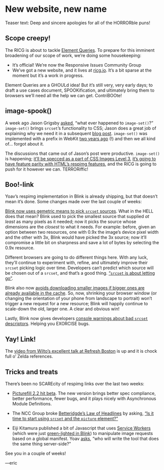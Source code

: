 # New website, new name
Teaser text: Deep and sincere apologies for all of the HORRORble puns!

## Scope creepy!

The RICG is about to tackle [Element Queries](http://responsiveimagescg.github.io/eq-usecases/). To prepare for this imminent broadening of our scope of work, we’re doing some housekeeping:

- It’s official! We’re now the Responsive *Issues* Community Group
- We’ve got a new website, and it lives at [ricg.io](http://ricg.io). It’s a bit sparse at the moment but it’s a work in progress.

Element Queries are a GHOULd idea! But it’s still very, very early days; to draft a use cases document, SPOOKification, and ultimately bring them to browsers we’ll need all the help we can get. ContriBOOte!


## image-spook()

A week ago Jason Grigsby [asked](http://lists.w3.org/Archives/Public/public-respimg/2014Oct/0016.html), “what ever happened to `image-set()`?” `image-set()` brings `srcset`’s functionality to CSS; Jason does a great job of explaining why we need it in a subsequent [blog post](http://blog.cloudfour.com/the-forgotten-responsive-images-spec-image-set/). `image-set()` was implemented with a prefix in WebKit [two years ago](http://blog.cloudfour.com/safari-6-and-chrome-21-add-image-set-to-support-retina-images/) (!) and then we all kind of... forgot about it.

The discussions that came out of Jason’s post were productive. `image-set()` is happening; [it’ll be specced as a part of CSS Images Level 3](http://lists.w3.org/Archives/Public/public-respimg/2014Oct/0032.html), [it’s going to have feature parity with HTML’s respimg features](http://ircbot.responsiveimages.org/bot/log/respimg/2014-10-23#T97312), and the RICG is going to push for it however we can. TERRORiffic!


## Boo!-link

Yoav’s respimg implementation in Blink is already shipping, but that doesn’t mean it’s done. Some changes made over the last couple of weeks:

[Blink now uses gemetric means to pick `srcset` sources](https://codereview.chromium.org/667763004/). What in the HELL does that mean? Blink used to pick the smallest source that supplied *at least* as many pixels as it needed; now it picks the source whose dimensions are the *closest* to what it needs. For example: before, given an option between two resources, one with 0.9x the image’s device pixel width and the other with 3x, Blink would have picked the 3x source; now it’ll compromise a little bit on sharpness and save a lot of bytes by selecting the 0.9x resource.

Different browsers are going to do different things here. With any luck, they’ll continue to experiment with, refine, and ultimately improve their `srcset` picking logic over time. Developers can’t predict which source will be chosen out of a `srcset`, and that’s a good thing. [“`srcset` is about letting go”](https://twitter.com/yoavweiss/status/524634996108427264).

Blink also now [avoids downloading smaller images if bigger ones are already available in the cache](https://codereview.chromium.org/674923004/). So, now, shrinking your browser window (or changing the orientation of your phone from landscape to portrait) won’t trigger a new request for a new resource; Blink will happily continue to scale-down the old, larger one. A clear and obvious win!

Lastly, Blink now gives developers [console warnings about bad `srcset` descriptors](https://codereview.chromium.org/649183007/). Helping you EXORCISE bugs.


## Yay! Link!

The [video from Wilto’s excellent talk at Refresh Boston](http://www.futureinsights.com/home/responsive-images-are-here-its-up-to-you-to-make-the-web-for.html) is up and it is chock full o’ Zelda references.


## Tricks and treats

There’s been no SCAREcity of respimg links over the last two weeks:

- [Picturefill 2.2 hit beta](https://github.com/scottjehl/picturefill/releases/tag/2.2.0-beta). The new version brings better spec compliance, better performance, fewer bugs, and it plays nicely with Asynchronous Module Definitions.

- The NCC Group broke [Betteridgde’s Law of Headlines](http://en.wikipedia.org/wiki/Betteridge's_law_of_headlines) by asking, [“Is it time to start using `srcset` and the `picture` element?”](https://www.nccgroup.com/en/blog/2014/10/is-it-time-to-start-using-srcset-and-the-picture-element/)

- Eiji Kitamura published a bit of Javascript that uses [Service Workers](https://slightlyoff.github.io/ServiceWorker/spec/service_worker/) (which were just [green-lighted in Blink](https://groups.google.com/a/chromium.org/forum/#!msg/blink-dev/QfxPGw0kJW8/bsIQTZu0UCkJ)) to manipulate image requests based on a global manifest. Yoav [asks](https://twitter.com/yoavweiss/status/525568123333017600), “who will write the tool that does the same thing server-side?”

See you in a couple of weeks!

—eric
